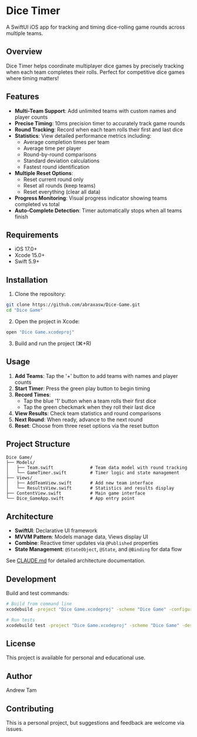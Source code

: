 # Dice Timer

A SwiftUI iOS app for tracking and timing dice-rolling game rounds across multiple teams.

## Overview

Dice Timer helps coordinate multiplayer dice games by precisely tracking when each team completes their rolls. Perfect for competitive dice games where timing matters!

## Features

- **Multi-Team Support**: Add unlimited teams with custom names and player counts
- **Precise Timing**: 10ms precision timer to accurately track game rounds
- **Round Tracking**: Record when each team rolls their first and last dice
- **Statistics**: View detailed performance metrics including:
  - Average completion times per team
  - Average time per player
  - Round-by-round comparisons
  - Standard deviation calculations
  - Fastest round identification
- **Multiple Reset Options**:
  - Reset current round only
  - Reset all rounds (keep teams)
  - Reset everything (clear all data)
- **Progress Monitoring**: Visual progress indicator showing teams completed vs total
- **Auto-Complete Detection**: Timer automatically stops when all teams finish

## Requirements

- iOS 17.0+
- Xcode 15.0+
- Swift 5.9+

## Installation

1. Clone the repository:
```bash
git clone https://github.com/abraxasw/Dice-Game.git
cd "Dice Game"
```

2. Open the project in Xcode:
```bash
open "Dice Game.xcodeproj"
```

3. Build and run the project (⌘+R)

## Usage

1. **Add Teams**: Tap the '+' button to add teams with names and player counts
2. **Start Timer**: Press the green play button to begin timing
3. **Record Times**:
   - Tap the blue '1' button when a team rolls their first dice
   - Tap the green checkmark when they roll their last dice
4. **View Results**: Check team statistics and round comparisons
5. **Next Round**: When ready, advance to the next round
6. **Reset**: Choose from three reset options via the reset button

## Project Structure

```
Dice Game/
├── Models/
│   ├── Team.swift              # Team data model with round tracking
│   └── GameTimer.swift         # Timer logic and state management
├── Views/
│   ├── AddTeamView.swift       # Add new team interface
│   └── ResultsView.swift       # Statistics and results display
├── ContentView.swift           # Main game interface
└── Dice_GameApp.swift          # App entry point
```

## Architecture

- **SwiftUI**: Declarative UI framework
- **MVVM Pattern**: Models manage data, Views display UI
- **Combine**: Reactive timer updates via `@Published` properties
- **State Management**: `@StateObject`, `@State`, and `@Binding` for data flow

See [CLAUDE.md](CLAUDE.md) for detailed architecture documentation.

## Development

Build and test commands:

```bash
# Build from command line
xcodebuild -project "Dice Game.xcodeproj" -scheme "Dice Game" -configuration Debug build

# Run tests
xcodebuild test -project "Dice Game.xcodeproj" -scheme "Dice Game" -destination 'platform=iOS Simulator,name=iPhone 15'
```

## License

This project is available for personal and educational use.

## Author

Andrew Tam

## Contributing

This is a personal project, but suggestions and feedback are welcome via issues.
